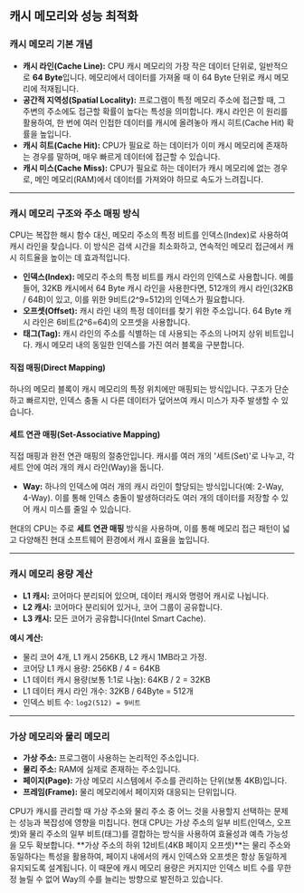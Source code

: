 ## 캐시 메모리와 성능 최적화

### 캐시 메모리 기본 개념

* **캐시 라인(Cache Line):** CPU 캐시 메모리의 가장 작은 데이터 단위로, 일반적으로 **64 Byte**입니다. 메모리에서 데이터를 가져올 때 이 64 Byte 단위로 캐시 메모리에 적재됩니다.
* **공간적 지역성(Spatial Locality):** 프로그램이 특정 메모리 주소에 접근할 때, 그 주변의 주소에도 접근할 확률이 높다는 특성을 의미합니다. 캐시 라인은 이 원리를 활용하여, 한 번에 여러 인접한 데이터를 캐시에 올려놓아 캐시 히트(Cache Hit) 확률을 높입니다.
* **캐시 히트(Cache Hit):** CPU가 필요로 하는 데이터가 이미 캐시 메모리에 존재하는 경우를 말하며, 매우 빠르게 데이터에 접근할 수 있습니다.
* **캐시 미스(Cache Miss):** CPU가 필요로 하는 데이터가 캐시 메모리에 없는 경우로, 메인 메모리(RAM)에서 데이터를 가져와야 하므로 속도가 느려집니다.

---

### 캐시 메모리 구조와 주소 매핑 방식

CPU는 복잡한 해시 함수 대신, 메모리 주소의 특정 비트를 인덱스(Index)로 사용하여 캐시 라인을 찾습니다. 이 방식은 검색 시간을 최소화하고, 연속적인 메모리 접근에서 캐시 히트율을 높이는 데 효과적입니다.

* **인덱스(Index):** 메모리 주소의 특정 비트를 캐시 라인의 인덱스로 사용합니다. 예를 들어, 32KB 캐시에서 64 Byte 캐시 라인을 사용한다면, 512개의 캐시 라인(32KB / 64B)이 있고, 이를 위한 9비트(2^9=512)의 인덱스가 필요합니다.
* **오프셋(Offset):** 캐시 라인 내의 특정 데이터를 찾기 위한 주소입니다. 64 Byte 캐시 라인은 6비트(2^6=64)의 오프셋을 사용합니다.
* **태그(Tag):** 캐시 라인의 주소를 식별하는 데 사용되는 주소의 나머지 상위 비트입니다. 캐시 메모리 내의 동일한 인덱스를 가진 여러 블록을 구분합니다.

#### 직접 매핑(Direct Mapping)
하나의 메모리 블록이 캐시 메모리의 특정 위치에만 매핑되는 방식입니다. 구조가 단순하고 빠르지만, 인덱스 충돌 시 다른 데이터가 덮어쓰여 캐시 미스가 자주 발생할 수 있습니다.

#### 세트 연관 매핑(Set-Associative Mapping)
직접 매핑과 완전 연관 매핑의 절충안입니다. 캐시를 여러 개의 '세트(Set)'로 나누고, 각 세트 안에 여러 개의 캐시 라인(Way)을 둡니다.
* **Way:** 하나의 인덱스에 여러 개의 캐시 라인이 할당되는 방식입니다(예: 2-Way, 4-Way). 이를 통해 인덱스 충돌이 발생하더라도 여러 개의 데이터를 저장할 수 있어 캐시 미스를 줄일 수 있습니다.

현대의 CPU는 주로 **세트 연관 매핑** 방식을 사용하며, 이를 통해 메모리 접근 패턴이 넓고 다양해진 현대 소프트웨어 환경에서 캐시 효율을 높입니다. 

---

### 캐시 메모리 용량 계산

* **L1 캐시:** 코어마다 분리되어 있으며, 데이터 캐시와 명령어 캐시로 나뉩니다.
* **L2 캐시:** 코어마다 분리되어 있거나, 코어 그룹이 공유합니다.
* **L3 캐시:** 모든 코어가 공유합니다(Intel Smart Cache).

**예시 계산:**
* 물리 코어 4개, L1 캐시 256KB, L2 캐시 1MB라고 가정.
* 코어당 L1 캐시 용량: 256KB / 4 = 64KB
* L1 데이터 캐시 용량(보통 1:1로 나눔): 64KB / 2 = 32KB
* L1 데이터 캐시 라인 개수: 32KB / 64Byte = 512개
* 인덱스 비트 수: `log2(512) = 9비트`

---

### 가상 메모리와 물리 메모리

* **가상 주소:** 프로그램이 사용하는 논리적인 주소입니다.
* **물리 주소:** RAM에 실제로 존재하는 주소입니다.
* **페이지(Page):** 가상 메모리 시스템에서 주소를 관리하는 단위(보통 4KB)입니다.
* **프레임(Frame):** 물리 메모리에서 페이지와 대응되는 단위입니다.

CPU가 캐시를 관리할 때 가상 주소와 물리 주소 중 어느 것을 사용할지 선택하는 문제는 성능과 복잡성에 영향을 미칩니다. 현대 CPU는 가상 주소의 일부 비트(인덱스, 오프셋)와 물리 주소의 일부 비트(태그)를 결합하는 방식을 사용하여 효율성과 예측 가능성을 모두 확보합니다. **가상 주소의 하위 12비트(4KB 페이지 오프셋)**는 물리 주소와 동일하다는 특성을 활용하여, 페이지 내에서의 캐시 인덱스와 오프셋은 항상 동일하게 유지되도록 설계됩니다. 이 때문에 캐시 메모리 용량은 커지지만 인덱스 비트 수를 무한정 늘릴 수 없어 Way의 수를 늘리는 방향으로 발전하고 있습니다.